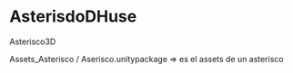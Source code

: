 # AsterisdoDHuse
Asterisco3D

Assets_Asterisco / Aserisco.unitypackage => es el assets de un asterisco
